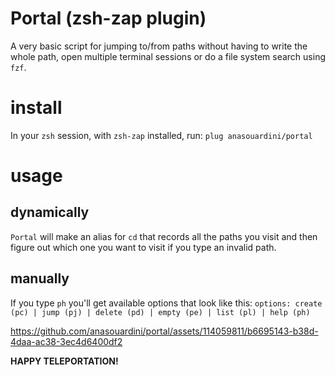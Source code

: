 # Portal (zsh-zap plugin)

A very basic script for jumping to/from paths without having to write the whole path, open multiple terminal sessions or do a file system search using `fzf`.

# install
In your `zsh` session, with `zsh-zap` installed, run: `plug anasouardini/portal`

# usage

## dynamically
`Portal` will make an alias for `cd` that records all the paths you visit and then figure out which one you want to visit if you type an invalid path.

## manually 

If you type `ph` you'll get available options that look like this:
`options: create (pc) | jump (pj) | delete (pd) | empty (pe) | list (pl) | help (ph)`

https://github.com/anasouardini/portal/assets/114059811/b6695143-b38d-4daa-ac38-3ec4d6400df2

**HAPPY TELEPORTATION!**
